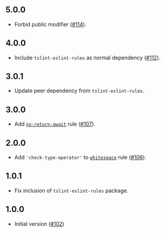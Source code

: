 ## 5.0.0

* Forbid public modifier ([#114](https://github.com/ymaps/codestyle/pull/114)).

## 4.0.0

* Include `tslint-eslint-rules` as normal dependency ([#112](https://github.com/ymaps/codestyle/pull/112)).

## 3.0.1

* Update peer dependency from `tslint-eslint-rules`.

## 3.0.0

* Add [`no-return-await`][no-return-await] rule ([#107](https://github.com/ymaps/codestyle/pull/107)).

## 2.0.0

* Add `'check-type-operator'` to [`whitespace`][whitespace] rule ([#106](https://github.com/ymaps/codestyle/pull/106)).

## 1.0.1

* Fix inclusion of `tslint-eslint-rules` package.

## 1.0.0

* Initial version ([#102](https://github.com/ymaps/codestyle/pull/102))

[whitespace]: https://palantir.github.io/tslint/rules/whitespace/
[no-return-await]: https://palantir.github.io/tslint/rules/no-return-await/
